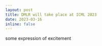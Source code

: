 ```yaml
---
layout: post
title: DMLR will take place at ICML 2023
date: 2023-03-16 
inline: false
---
```


some expression of excitement
